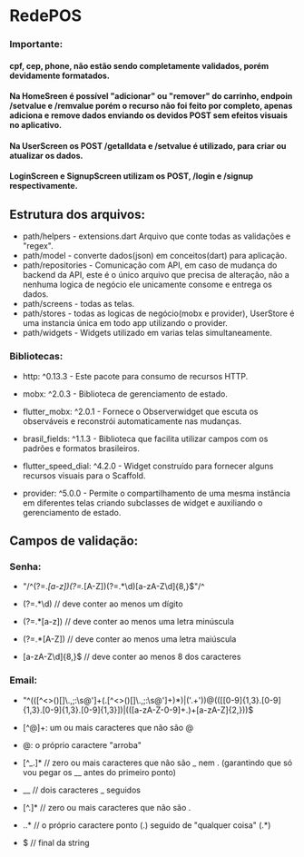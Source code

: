 # RedePOS

### Importante:
#### cpf, cep, phone, não estão sendo completamente validados, porém devidamente formatados.
#### Na HomeSreen é possível "adicionar" ou "remover" do carrinho, endpoin /setvalue e /remvalue porém o recurso não foi feito por completo, apenas adiciona e remove dados enviando os devidos POST sem efeitos visuais no aplicativo.
#### Na UserScreen os POST /getalldata e /setvalue é utilizado, para criar ou atualizar os dados.
#### LoginScreen e SignupScreen utilizam os POST, /login e /signup respectivamente.


## Estrutura dos arquivos:
- path/helpers - extensions.dart Arquivo que conte todas as validações e "regex".
- path/model - converte dados(json) em conceitos(dart) para aplicação.
- path/repositories - Comunicação com API, em caso de mudança do backend da API, este é o único arquivo que precisa de alteração, não a nenhuma logica de negócio ele unicamente consome e entrega os dados.
- path/screens - todas as telas.
- path/stores - todas as logicas de negócio(mobx e provider), UserStore é uma instancia única em todo app utilizando o provider.
- path/widgets - Widgets utilizado em varias telas simultaneamente.

### Bibliotecas:
- http: ^0.13.3  - Este pacote para consumo de recursos HTTP.

- mobx: ^2.0.3 - Biblioteca de gerenciamento de estado.

- flutter_mobx: ^2.0.1 - Fornece o Observerwidget que escuta os observáveis e reconstrói automaticamente nas mudanças.

- brasil_fields: ^1.1.3 - Biblioteca que facilita utilizar campos com os padrões e formatos brasileiros.

- flutter_speed_dial: ^4.2.0 - Widget construído para fornecer alguns recursos visuais para o Scaffold.

- provider: ^5.0.0 - Permite o compartilhamento de uma mesma instância em diferentes telas criando subclasses de widget e auxiliando o gerenciamento de estado.

## Campos de validação:

### Senha:
 - "/^(?=.*[a-z])(?=.*[A-Z])(?=.*\d)[a-zA-Z\d]{8,}$"/^
 
  - (?=.*\d) // deve conter ao menos um dígito
  
  - (?=.*[a-z]) // deve conter ao menos uma letra minúscula
  
  - (?=.*[A-Z])  // deve conter ao menos uma letra maiúscula
  
  - [a-zA-Z\d]{8,}$  // deve conter ao menos 8 dos caracteres
  


### Email:

- "^(([^<>()[\]\\.,;:\s@\']+(\.[^<>()[\]\\.,;:\s@\']+)*)|(\'.+\'))@((\[[0-9]{1,3}\.[0-9]{1,3}\.[0-9]{1,3}\.[0-9]{1,3}\])|(([a-zA-Z\-0-9]+\.)+[a-zA-Z]{2,}))$

- [^@]+: um ou mais caracteres que não são @

- @: o próprio caractere "arroba"

- [^_.]* // zero ou mais caracteres que não são _ nem . (garantindo que só vou pegar os __ antes do primeiro ponto)

- __ // dois caracteres _ seguidos 

- [^.]* // zero ou mais caracteres que não são .

- \..* // o próprio caractere ponto (\.) seguido de "qualquer coisa" (.*)

- $ // final da string







 
